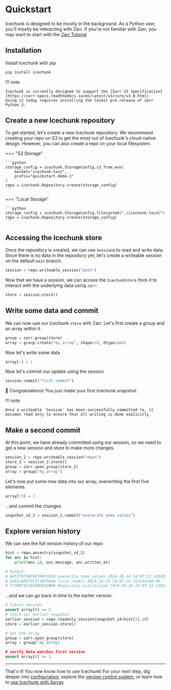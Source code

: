 # Quickstart

Icechunk is designed to be mostly in the background.
As a Python user, you'll mostly be interacting with Zarr.
If you're not familiar with Zarr, you may want to start with the [Zarr Tutorial](https://zarr.readthedocs.io/en/latest/tutorial.html)

## Installation

Install Icechunk with pip

```python
pip install icechunk
```

!!! note

    Icechunk is currently designed to support the [Zarr V3 Specification](https://zarr-specs.readthedocs.io/en/latest/v3/core/v3.0.html).
    Using it today requires installing the latest pre-release of Zarr Python 3.


## Create a new Icechunk repository

To get started, let's create a new Icechunk repository.
We recommend creating your repo on S3 to get the most out of Icechunk's cloud-native design.
However, you can also create a repo on your local filesystem.

=== "S3 Storage"

    ```python
    storage_config = icechunk.StorageConfig.s3_from_env(
        bucket="icechunk-test",
        prefix="quickstart-demo-1"
    )
    repo = icechunk.Repository.create(storage_config)
    ```

=== "Local Storage"

    ```python
    storage_config = icechunk.StorageConfig.filesystem("./icechunk-local")
    repo = icechunk.Repository.create(storage_config)
    ```

## Accessing the Icechunk store

Once the repository is created, we can use `Session`s to read and write data. Since there is no data in the repository yet, 
let's create a writeable session on the default `main` branch.

```python
session = repo.writeable_session("main")
```

Now that we have a session, we can access the `IcechunkStore` from it to interact with the underlying data using `zarr`:

```python
store = session.store()
```

## Write some data and commit

We can now use our Icechunk `store` with Zarr.
Let's first create a group and an array within it.

```python
group = zarr.group(store)
array = group.create("my_array", shape=10, dtype=int)
```

Now let's write some data

```python
array[:] = 1
```

Now let's commit our update using the session

```python
session.commit("first commit")
```

🎉 Congratulations! You just made your first Icechunk snapshot.

!!! note

    Once a writeable `Session` has been successfully committed to, it becomes read only to ensure that all writing is done explicitly.


## Make a second commit

At this point, we have already committed using our session, so we need to get a new session and store to make more changes. 

```python
session_2 = repo.writeable_session("main")
store_2 = session_2.store()
group = zarr.open_group(store_2)
array = group["my_array"]
```

Let's now put some new data into our array, overwriting the first five elements.

```python
array[:5] = 2
```

...and commit the changes

```python
snapshot_id_2 = session_2.commit("overwrite some values")
```

## Explore version history

We can see the full version history of our repo:

```python
hist = repo.ancestry(snapshot_id_2)
for anc in hist:
    print(anc.id, anc.message, anc.written_at)

# Output:
# AHC3TSP5ERXKTM4FCB5G overwrite some values 2024-10-14 14:07:27.328429+00:00
# Q492CAPV7SF3T1BC0AA0 first commit 2024-10-14 14:07:26.152193+00:00
# T7SMDT9C5DZ8MP83DNM0 Repository initialized 2024-10-14 14:07:22.338529+00:00
```

...and we can go back in time to the earlier version.

```python
# latest version
assert array[0] == 2
# check out earlier snapshot
earlier_session = repo.readonly_session(snapshot_id=hist[1].id)
store = earlier_session.store()

# get the array
group = zarr.open_group(store)
array = group["my_array]

# verify data matches first version
assert array[0] == 1
```

---

That's it! You now know how to use Icechunk!
For your next step, dig deeper into [configuration](./configuration.md),
explore the [version control system](./version-control.md), or learn how to
[use Icechunk with Xarray](./xarray.md).
